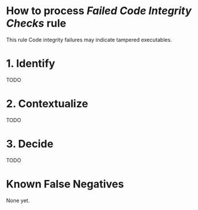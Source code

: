 # How to process *Failed Code Integrity Checks* rule
This rule Code integrity failures may indicate tampered executables.

# 1. Identify
TODO

# 2. Contextualize
TODO

# 3. Decide
TODO

# Known False Negatives
None yet.
